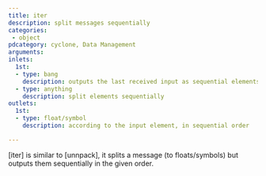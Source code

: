 ```yaml
---
title: iter
description: split messages sequentially
categories:
 - object
pdcategory: cyclone, Data Management
arguments:
inlets:
  1st:
  - type: bang
    description: outputs the last received input as sequential elements
  - type: anything
    description: split elements sequentially
outlets:
  1st:
  - type: float/symbol
    description: according to the input element, in sequential order

---
```


[iter] is similar to [unnpack], it splits a message (to floats/symbols) but outputs them sequentially in the given order.

